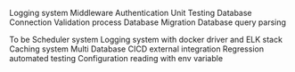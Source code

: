 Logging system
Middleware
Authentication
Unit Testing 
Database Connection
Validation process
Database Migration
Database query parsing


To be
Scheduler system
Logging system with docker driver and ELK stack
Caching system
Multi Database
CICD
external integration
Regression automated testing
Configuration reading with env variable
